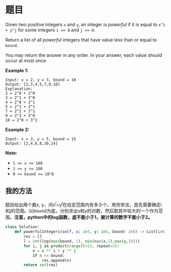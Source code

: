 # 题目

Given two positive integers `x` and `y`, an integer is *powerful* if it is equal to `x^i + y^j` for some integers `i >= 0` and `j >= 0`.

Return a list of all *powerful* integers that have value less than or equal to `bound`.

You may return the answer in any order. In your answer, each value should occur at most once.

 

**Example 1:**

```
Input: x = 2, y = 3, bound = 10
Output: [2,3,4,5,7,9,10]
Explanation: 
2 = 2^0 + 3^0
3 = 2^1 + 3^0
4 = 2^0 + 3^1
5 = 2^1 + 3^1
7 = 2^2 + 3^1
9 = 2^3 + 3^0
10 = 2^0 + 3^2
```

**Example 2:**

```
Input: x = 3, y = 5, bound = 15
Output: [2,4,6,8,10,14]
```

 

**Note:**

- `1 <= x <= 100`
- `1 <= y <= 100`
- `0 <= bound <= 10^6`

## 我的方法

题目给出两个数x, y，问x<sup>i</sup>+y<sup>j</sup>在给定范围内有多少个。用穷举法，首先需要确定i和j的范围。以bound为底，分别求出x和y的对数，然后取其中较大的一个作为范围。**注意，python中的log函数，底不能小于1，被计算的数字不能小于2。**

```python
class Solution:
    def powerfulIntegers(self, x: int, y: int, bound: int) -> List[int]:
        res = []
        l = int(log(max(bound, 1), min(max(x,2),max(y,2))))
        for i, j in product(range(l+1), repeat=2):
            n = x ** i + y ** j
            if n <= bound:
                res.append(n)
        return set(res)
```



